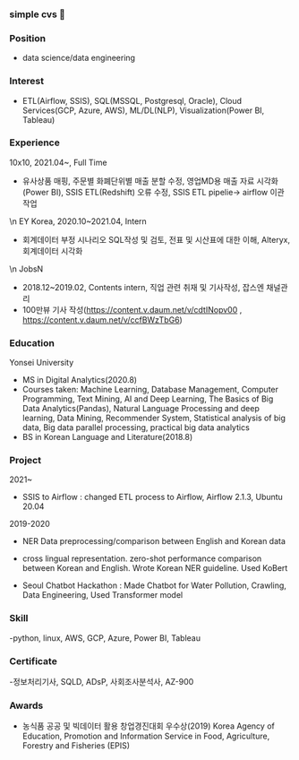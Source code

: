 ### simple cvs 👋

### Position
- data science/data engineering

### Interest
- ETL(Airflow, SSIS), SQL(MSSQL, Postgresql, Oracle), Cloud Services(GCP, Azure, AWS), ML/DL(NLP), Visualization(Power BI, Tableau)

### Experience
10x10, 2021.04~, Full Time
- 유사상품 매핑, 주문별 화폐단위별 매출 분할 수정, 영업MD용 매출 자료 시각화(Power BI), SSIS ETL(Redshift) 오류 수정, SSIS ETL pipelie→ airflow 이관 작업

\n
EY Korea, 2020.10~2021.04, Intern
- 회계데이터 부정 시나리오 SQL작성 및 검토, 전표 및 시산표에 대한 이해, Alteryx, 회계데이터 시각화

\n
JobsN
- 2018.12~2019.02, Contents intern, 직업 관련 취재 및 기사작성, 잡스엔 채널관리
- 100만뷰 기사 작성(https://content.v.daum.net/v/cdtINopv00 ,  https://content.v.daum.net/v/ccfBWzTbG6)

### Education
Yonsei University
- MS in Digital Analytics(2020.8)
- Courses taken: Machine Learning, Database Management, Computer Programming, Text Mining, AI and Deep Learning, The Basics of Big Data Analytics(Pandas), Natural Language Processing and deep learning, Data Mining, Recommender System, Statistical analysis of big data, Big data parallel processing, practical big data analytics
- BS in Korean Language and Literature(2018.8)


### Project
2021~
- SSIS to Airflow
: changed ETL process to Airflow, Airflow 2.1.3, Ubuntu 20.04

2019-2020
- NER Data preprocessing/comparison between English and Korean data
- cross lingual representation. zero-shot performance comparison between Korean and English. Wrote Korean NER guideline. Used KoBert

- Seoul Chatbot Hackathon
: Made Chatbot for Water Pollution, Crawling, Data Engineering, Used Transformer model


### Skill
-python, linux, AWS, GCP, Azure, Power BI, Tableau


### Certificate
-정보처리기사, SQLD, ADsP, 사회조사분석사, AZ-900

### Awards
- 농식품 공공 및 빅데이터 활용 창업경진대회 우수상(2019)
Korea Agency of Education, Promotion and Information Service in Food, Agriculture, Forestry and Fisheries (EPIS)

<!--
**hyaluronicc/hyaluronicc** is a ✨ _special_ ✨ repository because its `README.md` (this file) appears on your GitHub profile.

Here are some ideas to get you started:

- 🔭 I’m currently working on ...
- 🌱 I’m currently learning ...
- 👯 I’m looking to collaborate on ...
- 🤔 I’m looking for help with ...
- 💬 Ask me about ...
- 📫 How to reach me: ...
- 😄 Pronouns: ...
- ⚡ Fun fact: ...
-->
